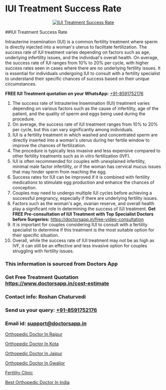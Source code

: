 # IUI Treatment Success Rate

<p align="center">
  <a href="https://doctorsapp.in/treatment/iui-treatment">
    <img src="https://doctorsapp.in/uploads/treatment_image/IUI.jpg" alt="IUI Treatment Success Rate">
  </a>
</p>
##IUI Treatment Success Rate

Intrauterine insemination (IUI) is a common fertility treatment where sperm is directly injected into a woman's uterus to facilitate fertilization. The success rate of IUI treatment varies depending on factors such as age, underlying infertility issues, and the individual's overall health. On average, the success rate of IUI ranges from 10% to 20% per cycle, with higher success rates seen in cases where there are no underlying fertility issues. It is essential for individuals undergoing IUI to consult with a fertility specialist to understand their specific chances of success based on their unique circumstances.

**FREE IUI Treatment quotation on your WhatsApp:**  [+91-8591752176](https://api.whatsapp.com/send?phone=8591752176)

1) The success rate of Intrauterine Insemination (IUI) treatment varies depending on various factors such as the cause of infertility, age of the patient, and the quality of sperm and eggs being used during the procedure.
2) On average, the success rate of IUI treatment ranges from 10% to 20% per cycle, but this can vary significantly among individuals.
3) IUI is a fertility treatment in which washed and concentrated sperm are directly inserted into a woman's uterus during her fertile window to improve the chances of fertilization.
4) The procedure is typically less invasive and less expensive compared to other fertility treatments such as in vitro fertilization (IVF).
5) IUI is often recommended for couples with unexplained infertility, minimal male factor infertility, or if the woman has cervical mucus issues that may hinder sperm from reaching the egg.
6) Success rates for IUI can be improved if it is combined with fertility medications to stimulate egg production and enhance the chances of conception.
7) Couples may need to undergo multiple IUI cycles before achieving a successful pregnancy, especially if there are underlying fertility issues.
8) Factors such as the woman's age, ovarian reserve, and overall health play a significant role in determining the success of IUI treatment.
**Get FREE Pre-consultation of IUI Treatment with Top Specialist Doctors before Surgeries:** https://doctorsapp.in/free-video-consultation
9) It is important for couples considering IUI to consult with a fertility specialist to determine if this treatment is the most suitable option for their specific situation.
10) Overall, while the success rate of IUI treatment may not be as high as IVF, it can still be an effective and less invasive option for couples struggling with fertility issues.

### This information is sourced from Doctors App 
### Get Free Treatment Quotation https://www.doctorsapp.in/cost-estimate
### Contact info: Roshan Chaturvedi 
### Send us your query: [+91-8591752176](https://api.whatsapp.com/send?phone=8591752176) 
### Email id: support@doctorsapp.in

[Orthopedic Doctor In Raipur](https://www.linkedin.com/pulse/orthopedic-doctor-raipur-doctorsapp-chittagong-kyfhe?trackingId=GcUY41OIO6HCwef1jXtTfA%3D%3D&lipi=urn%3Ali%3Apage%3Ad_flagship3_company_admin%3BddPc4oDaSTuh6mJcYb9fAg%3D%3D)

[Orthopedic Doctor In Kota](https://www.linkedin.com/pulse/orthopedic-doctor-kota-knee-replacement-treatment-ujfpe?trackingId=IoKXRk0JERI2u0cRn9KVqw%3D%3D&lipi=urn%3Ali%3Apage%3Ad_flagship3_company_admin%3BII%2FSNcWiSiigR90SV5cfEQ%3D%3D)

[Orthopedic Doctor In Jaipur](https://medium.com/@vimalrana22/orthopedic-doctor-in-jaipur-cab5aa22cd63)

[Orthopedic Doctor In Gwalior](https://medium.com/@vimalrana22/orthopedic-doctor-in-gwalior-db56315fa585)

[Fertility Clinic](https://doctors-apps.github.io/doctorsapp/fertility-clinic)

[Best Orthopedic Doctor In India](https://doctors-apps.github.io/doctorsapp/best-orthopedic-doctor-in-india)

